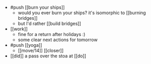 - #push [[burn your ships]]
	- would you ever burn your ships? it's isomorphic to [[burning bridges]]
	- but I'd rather [[build bridges]]
- [[work]]
	- fine for a return after holidays :)
	- some clear next actions for tomorrow
- #push [[yoga]]
	- [[move/14]] [[closer]]
- [[did]] a pass over the stoa at [[do]]